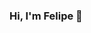 ### Hi, I'm Felipe 👋

<!--
**felipeduartea/felipeduartea**

- 🔭 I’m currently a member of Tril-Lab
- 🌱 I’m interested in Machine Learning, Temporal Series & Data.
- 📫 How to reach me: 
linkedin: https://www.linkedin.com/in/felipe-duarte-60a424277/ 
email: felipeduartea04@gmail.com
...-->  
